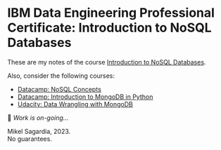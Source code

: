 # IBM Data Engineering Professional Certificate: Introduction to NoSQL Databases

These are my notes of the course [Introduction to NoSQL Databases](https://www.coursera.org/learn/introduction-to-nosql-databases).

Also, consider the following courses:

- [Datacamp: NoSQL Concepts](https://app.datacamp.com/learn/courses/nosql-concepts)
- [Datacamp: Introduction to MongoDB in Python](https://app.datacamp.com/learn/courses/introduction-to-using-mongodb-for-data-science-with-python)
- [Udacity: Data Wrangling with MongoDB](https://www.udacity.com/course/data-wrangling-with-mongodb--ud032)

:construction: *Work is on-going...*

Mikel Sagardia, 2023.  
No guarantees.
